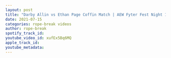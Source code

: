 ```yaml
---
layout: post
title: "Darby Allin vs Ethan Page Coffin Match | AEW Fyter Fest Night 1 Highlights | Malakai Black"
date: 2021-07-15
categories: rope-break videos
author: rope-break
spotify_track_id: 
youtube_video_id: xufEx5Bq6MQ
apple_track_id: 
youtube_metadata: 
---
```

